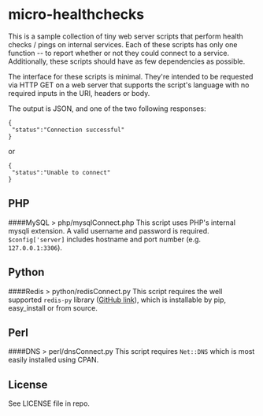 micro-healthchecks
==================

This is a sample collection of tiny web server scripts that perform health checks / pings on internal services. Each of these scripts has only one function -- to report whether or not they could connect to a service. Additionally, these scripts should have as few dependencies as possible.

The interface for these scripts is minimal. They're intended to be requested via HTTP GET on a web server that supports the script's language with no required inputs in the URI, headers or body.

The output is JSON, and one of the two following responses:

```
{
 "status":"Connection successful"
}
```

or

```
{
 "status":"Unable to connect"
}
```

PHP
---
####MySQL > php/mysqlConnect.php
This script uses PHP's internal mysqli extension. A valid username and password is required. `$config['server]` includes hostname and port number (e.g. `127.0.0.1:3306`).

Python
------
####Redis > python/redisConnect.py
This script requires the well supported `redis-py` library ([GitHub link](https://github.com/andymccurdy/redis-py)), which is installable by pip, easy_install or from source.


Perl
------
####DNS > perl/dnsConnect.py
This script requires `Net::DNS` which is most easily installed using CPAN. 


License
-------
See LICENSE file in repo.

